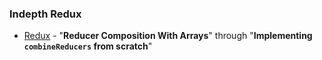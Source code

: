 ### Indepth Redux

* [Redux](https://egghead.io/courses/getting-started-with-redux) - "**Reducer Composition With Arrays**" through "**Implementing `combineReducers` from scratch**"